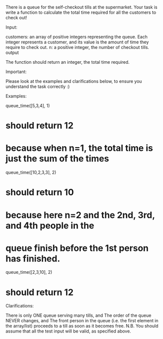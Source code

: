 There is a queue for the self-checkout tills at the supermarket. Your task is write a function to calculate the total time required for all the customers to check out!

Input:

customers: an array of positive integers representing the queue. Each integer represents a customer, and its value is the amount of time they require to check out.
n: a positive integer, the number of checkout tills.
output

The function should return an integer, the total time required.

Important:

Please look at the examples and clarifications below, to ensure you understand the task correctly :)

Examples:

queue_time([5,3,4], 1)

# should return 12
# because when n=1, the total time is just the sum of the times

queue_time([10,2,3,3], 2)

# should return 10
# because here n=2 and the 2nd, 3rd, and 4th people in the 
# queue finish before the 1st person has finished.

queue_time([2,3,10], 2)

# should return 12

Clarifications:

There is only ONE queue serving many tills, and
The order of the queue NEVER changes, and
The front person in the queue (i.e. the first element in the array/list) proceeds to a till as soon as it becomes free.
N.B. You should assume that all the test input will be valid, as specified above.